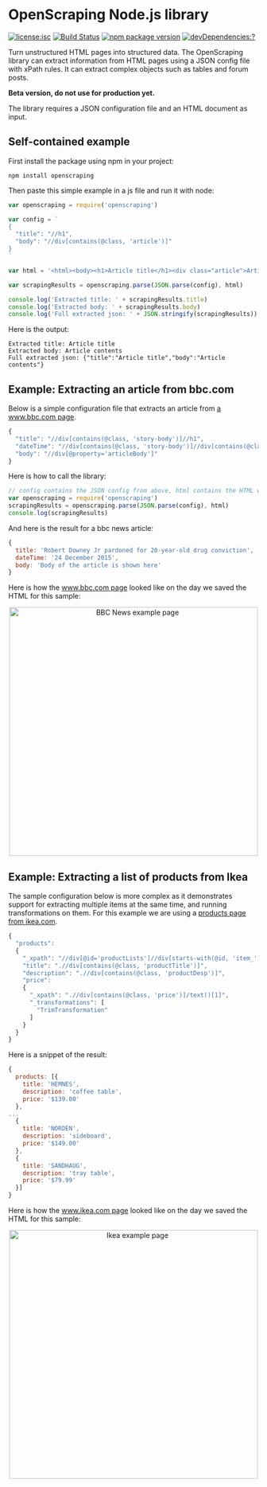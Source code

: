 # OpenScraping Node.js library

[![license:isc](https://img.shields.io/badge/license-isc-brightgreen.svg?style=flat-square)](https://github.com/zmarty/openscraping-lib-nodejs/blob/master/LICENSE) [![Build Status](https://img.shields.io/travis/zmarty/openscraping-lib-nodejs.svg?style=flat-square)](https://travis-ci.org/zmarty/openscraping-lib-nodejs) [![npm package version](https://img.shields.io/npm/v/openscraping.svg?style=flat-square)](https://www.npmjs.com/package/openscraping) [![devDependencies:?](https://img.shields.io/david/zmarty/openscraping-lib-nodejs.svg?style=flat-square)](https://david-dm.org/zmarty/openscraping-lib-nodejs)

Turn unstructured HTML pages into structured data. The OpenScraping library can extract information from HTML pages using a JSON config file with xPath rules. It can extract complex objects such as tables and forum posts.

**Beta version, do not use for production yet.**

The library requires a JSON configuration file and an HTML document as input.

## Self-contained example
First install the package using npm in your project:

```
npm install openscraping
```

Then paste this simple example in a js file and run it with node:
```javascript
var openscraping = require('openscraping')

var config = `
{
  "title": "//h1",
  "body": "//div[contains(@class, 'article')]"
}
`

var html = '<html><body><h1>Article title</h1><div class="article">Article contents</div></body></html>'

var scrapingResults = openscraping.parse(JSON.parse(config), html)

console.log('Extracted title: ' + scrapingResults.title)
console.log('Extracted body: ' + scrapingResults.body)
console.log('Full extracted json: ' + JSON.stringify(scrapingResults))
```

Here is the output:
```
Extracted title: Article title
Extracted body: Article contents
Full extracted json: {"title":"Article title","body":"Article contents"}
```

## Example: Extracting an article from bbc.com

Below is a simple configuration file that extracts an article from [a www.bbc.com page](https://github.com/zmarty/openscraping-lib-nodejs/blob/master/test/www.bbc.com.html).
```javascript
{
  "title": "//div[contains(@class, 'story-body')]//h1",
  "dateTime": "//div[contains(@class, 'story-body')]//div[contains(@class, 'date')]",
  "body": "//div[@property='articleBody']"
}
```

Here is how to call the library:
```javascript
// config contains the JSON config from above, html contains the HTML we want to extract data from
var openscraping = require('openscraping')
scrapingResults = openscraping.parse(JSON.parse(config), html)
console.log(scrapingResults)
```

And here is the result for a bbc news article:
```javascript
{
  title: 'Robert Downey Jr pardoned for 20-year-old drug conviction',
  dateTime: '24 December 2015',
  body: 'Body of the article is shown here'
}
```

Here is how the [www.bbc.com page](https://github.com/zmarty/openscraping-lib-nodejs/blob/master/test/www.bbc.com.html) looked like on the day we saved the HTML for this sample:
<p align="center"><img src='https://i.imgur.com/jVqxuJn.jpg' alt='BBC News example page' width='500'></p>

## Example: Extracting a list of products from Ikea

The sample configuration below is more complex as it demonstrates support for extracting multiple items at the same time, and running transformations on them. For this example we are using a [products page from ikea.com](https://github.com/zmarty/openscraping-lib-nodejs/blob/master/test/www.ikea.com.html).
```javascript
{
  "products": 
  {
    "_xpath": "//div[@id='productLists']//div[starts-with(@id, 'item_')]",
    "title": ".//div[contains(@class, 'productTitle')]",
    "description": ".//div[contains(@class, 'productDesp')]",
    "price": 
    {
      "_xpath": ".//div[contains(@class, 'price')]/text()[1]",
      "_transformations": [
        "TrimTransformation"
      ]
    }
  }
}
```

Here is a snippet of the result:
```javascript
{
  products: [{
    title: 'HEMNES',
    description: 'coffee table',
    price: '$139.00'
  },
...
  {
    title: 'NORDEN',
    description: 'sideboard',
    price: '$149.00'
  },
  {
    title: 'SANDHAUG',
    description: 'tray table',
    price: '$79.99'
  }]
}
```

Here is how the [www.ikea.com page](https://github.com/zmarty/openscraping-lib-nodejs/blob/master/test/www.ikea.com.html) looked like on the day we saved the HTML for this sample:
<p align="center"><img src='https://i.imgur.com/2Q65ybI.jpg' alt='Ikea example page' width='500'></p>
